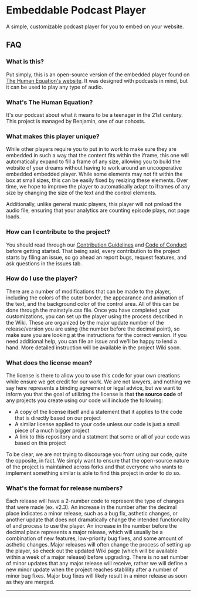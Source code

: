 # Embeddable Podcast Player
A simple, customizable podcast player for you to embed on your website.

## FAQ

### What is this?
Put simply, this is an open-source version of the embedded player found on [The Human Equation's website](https://rebrand.ly/human-equation). It was designed with podcasts in mind, but it can be used to play any type of audio.

### What's The Human Equation?
It's our podcast about what it means to be a teenager in the 21st century. This project is managed by Benjamin, one of our cohosts.

### What makes this player unique?
While other players require you to put in to work to make sure they are embedded in such a way that the content fits within the iframe, this one will automatically expand to fill a frame of any size, allowing you to build the website of your dreams without having to work around an uncooperative embedded embedded player. While some elements may not fit within the box at small sizes, this can be easily fixed by resizing these elements. Over time, we hope to improve the player to automatically adapt to iframes of any size by changing the size of the text and the control elements.

Additionally, unlike general music players, this player will not preload the audio file, ensuring that your analytics are counting episode plays, not page loads.

### How can I contribute to the project?
You should read through our [Contribution Guidelines](.github/CONTRIBUTING.md) and [Code of Conduct](.github/CODE_OF_CONDUCT.md) before getting started. That being said, every contribution to the project starts by filing an issue, so go ahead an report bugs, request features, and ask questions in the issues tab.

### How do I use the player?
There are a number of modifications that can be made to the player, including the colors of the outer border, the appearance and animation of the text, and the background color of the control area. All of this can be done through the mainstyle.css file. Once you have completed your customizations, you can set up the player using the process described in the Wiki. These are organized by the major update number of the release/version you are using (the number before the decimal point), so make sure you are looking at the instructions for the correct version. If you need additional help, you can file an issue and we'll be happy to lend a hand. More detailed instruction will be available in the project Wiki soon.

### What does the license mean?
The license is there to allow you to use this code for your own creations while ensure we get credit for our work. We are not lawyers, and nothing we say here represents a binding agreement or legal advice, but we want to inform you that the goal of utilizing the license is that **the source code** of any projects you create using our code will include the following:

- A copy of the license itself and a statement that it applies to the code that is directly based on our project
- A similar license applied to your code unless our code is just a small piece of a much bigger project
- A link to this repository and a statment that some or all of your code was based on this project

To be clear, we are not trying to discourage you from using our code, quite the opposite, in fact. We simply want to ensure that the open-source nature of the project is maintained across forks and that everyone who wants to implement something similar is able to find this project in order to do so.

### What's the format for release numbers?
Each release will have a 2-number code to represent the type of changes that were made (ex. v2.3). An increase in the number after the decimal place indicates a minor release, such as a bug fix, asthetic changes, or another update that does not dramatically change the intended functionality of and process to use the player. An increase in the number before the decimal place represents a major release, which will usually be a combination of new features, low-priority bug fixes, and some amount of asthetic changes. Major releases will often change the process of setting up the player, so check out the updated Wiki page (which will be available within a week of a major release) before upgrading. There is no set number of minor updates that any major release will receive, rather we will define a new minor update when the project reaches stablility after a number of minor bug fixes. Major bug fixes will likely result in a minor release as soon as they are merged.

---
